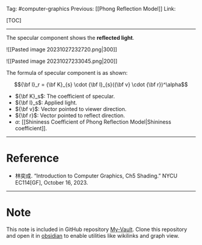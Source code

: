 Tag: #computer-graphics 
Previous: [[Phong Reflection Model]]
Link: 

[TOC]

---

The specular component shows the **reflected light**.

![[Pasted image 20231027232720.png|300]]

![[Pasted image 20231027233045.png|200]]

The formula of specular component is as shown:

$${\bf l}_r = {\bf K}_{s} \cdot
{\bf l}_{s}({\bf v} \cdot {\bf r})^\alpha$$

- ${\bf K}_s$: The coefficient of specular.
- ${\bf l}_s$: Applied light.
- ${\bf v}$: Vector pointed to viewer direction.
- ${\bf r}$: Vector pointed to reflect direction.
- $\alpha$: [[Shininess Coefficient of Phong Reflection Model|Shininess coefficient]].

---

# Reference

- 林奕成. “Introduction to Computer Graphics, Ch5 Shading.” NYCU EC114[GF], October 16, 2023.

---

# Note

This note is included in GitHub repository [My-Vault](https://github.com/LittleD3092/My-Vault.git). Clone this repository and open it in [obsidian](https://obsidian.md/) to enable utilities like wikilinks and graph view.